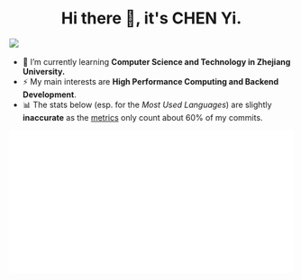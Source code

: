 <!-- ![](https://github.com/CHN-ChenYi/CHN-ChenYi/raw/master/chrome___dino_-Google_Chrome_2020-07-20_17-28-59_small.gif)
-->

<h1 align="center">Hi there 👋, it's CHEN Yi.</h1>

![](https://visitor-badge.laobi.icu/badge?page_id=CHN-ChenYi)

- 🌱 I’m currently learning **Computer Science and Technology in Zhejiang University.**
- ⚡ My main interests are **High Performance Computing and Backend Development**.
- 📊 The stats below (esp. for the *Most Used Languages*) are slightly **inaccurate** as the [metrics](https://github.com/lowlighter/metrics) only count about 60% of my commits.

![](github-metrics.svg)

<!--
**CHN-ChenYi/CHN-ChenYi** is a ✨ _special_ ✨ repository because its `README.md` (this file) appears on your GitHub profile.

Here are some ideas to get you started:

- 🔭 I’m currently working on ...
- 🌱 I’m currently learning ...
- 👯 I’m looking to collaborate on ...
- 🤔 I’m looking for help with ...
- 💬 Ask me about ...
- 📫 How to reach me: ...
- 😄 Pronouns: ...
- ⚡ Fun fact: ...
-->
